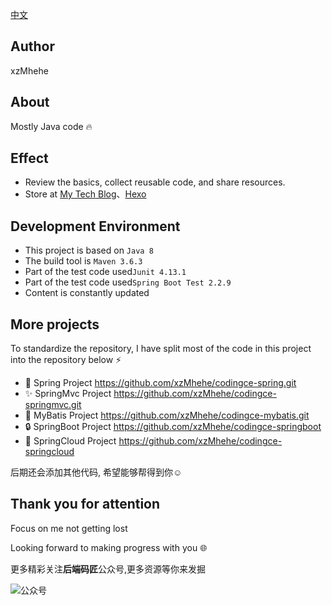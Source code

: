 [中文](https://github.com/xzMhehe/codingce-java/blob/master/README.en.md)

## Author
xzMhehe

## About
Mostly Java code :fire:

## Effect
- Review the basics, collect reusable code, and share resources.
- Store at [My Tech Blog](https://www.cnblogs.com/mzdljgz/)、[Hexo](https://i.codingce.com.cn/)

## Development Environment
- This project is based on ```Java 8```
- The build tool is ```Maven 3.6.3```
- Part of the test code used```Junit 4.13.1```
- Part of the test code used```Spring Boot Test 2.2.9```
- Content is constantly updated

## More projects
To standardize the repository, I have split most of the code in this project into the repository below   :zap:
  
- :art: Spring Project https://github.com/xzMhehe/codingce-spring.git   
- :sparkles: SpringMvc Project https://github.com/xzMhehe/codingce-springmvc.git   
- :rocket: MyBatis Project https://github.com/xzMhehe/codingce-mybatis.git  
- :lock: SpringBoot Project https://github.com/xzMhehe/codingce-springboot
- :bookmark: SpringCloud Project https://github.com/xzMhehe/codingce-springcloud   

后期还会添加其他代码, 希望能够帮得到你☺

## Thank you for attention    
Focus on me not getting lost

Looking forward to making progress with you :globe_with_meridians:

更多精彩关注**后端码匠**公众号,更多资源等你来发掘    

![公众号](https://image.codingce.com.cn/new.jpg)